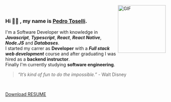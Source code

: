 <img align="right" alt="GIF" src="https://media.giphy.com/media/KzJkzjggfGN5Py6nkT/giphy.gif" width="150px" height="150px" > <br>

### Hi 👋🏼 , my name is [Pedro Toselli](https://www.linkedin.com/in/phtoselli/).

I'm a Software Developer with knowledge in ***Javascript***, ***Typescript***, ***React***, ***React Native***, ***Node.JS*** and ***Databases***. </br>
I started my carrer as **Developer** with a ***Full stack web development*** course and after graduating I was hired as a **backend instructor**. </br>
Finally I'm currently studying **software engineering**.

> *“It’s kind of fun to do the impossible.”* - Walt Disney

&nbsp;
&nbsp;

[Download RESUME](https://raw.githubusercontent.com/phtoselli/phtoselli/master/files/resume-pedro-toselli.pdf "download")
